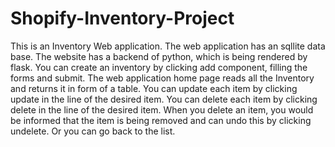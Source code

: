 # Shopify-Inventory-Project
This is an Inventory Web application.
The web application has an sqllite data base.
The website has a backend of python, which is being rendered by flask.
You can create an inventory by clicking add component, filling the forms and submit.
The web application home page reads all the Inventory and returns it in form of a table.
You can update each item by clicking update in the line of the desired item.
You can delete each item by clicking delete in the line of the desired item.
When you delete an item, you would be informed that the item is being removed and can undo this by clicking undelete. Or you can go back to the list.
